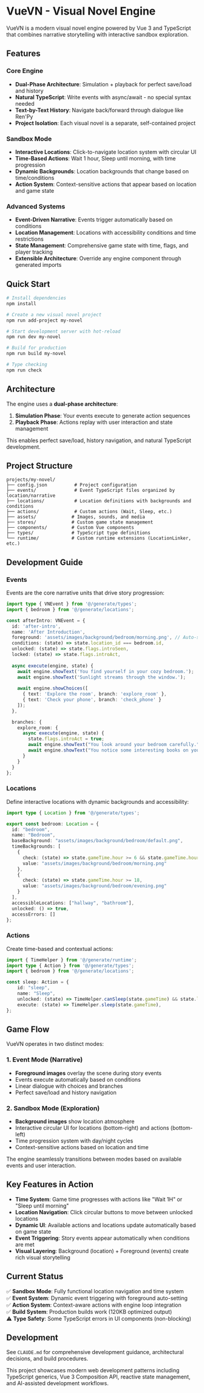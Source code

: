 # VueVN - Visual Novel Engine

VueVN is a modern visual novel engine powered by Vue 3 and TypeScript that combines narrative storytelling with interactive sandbox exploration.

## Features

### Core Engine
- **Dual-Phase Architecture**: Simulation + playback for perfect save/load and history
- **Natural TypeScript**: Write events with async/await - no special syntax needed
- **Text-by-Text History**: Navigate back/forward through dialogue like Ren'Py
- **Project Isolation**: Each visual novel is a separate, self-contained project

### Sandbox Mode
- **Interactive Locations**: Click-to-navigate location system with circular UI
- **Time-Based Actions**: Wait 1 hour, Sleep until morning, with time progression
- **Dynamic Backgrounds**: Location backgrounds that change based on time/conditions
- **Action System**: Context-sensitive actions that appear based on location and game state

### Advanced Systems
- **Event-Driven Narrative**: Events trigger automatically based on conditions
- **Location Management**: Locations with accessibility conditions and time restrictions
- **State Management**: Comprehensive game state with time, flags, and player tracking
- **Extensible Architecture**: Override any engine component through generated imports

## Quick Start

```bash
# Install dependencies
npm install

# Create a new visual novel project
npm run add-project my-novel

# Start development server with hot-reload
npm run dev my-novel

# Build for production
npm run build my-novel

# Type checking
npm run check
```

## Architecture

The engine uses a **dual-phase architecture**:

1. **Simulation Phase**: Your events execute to generate action sequences
2. **Playback Phase**: Actions replay with user interaction and state management

This enables perfect save/load, history navigation, and natural TypeScript development.

## Project Structure

```
projects/my-novel/
├── config.json          # Project configuration
├── events/              # Event TypeScript files organized by location/narrative
├── locations/           # Location definitions with backgrounds and conditions
├── actions/             # Custom actions (Wait, Sleep, etc.)
├── assets/             # Images, sounds, and media
├── stores/             # Custom game state management
├── components/         # Custom Vue components
├── types/              # TypeScript type definitions
└── runtime/            # Custom runtime extensions (LocationLinker, etc.)
```

## Development Guide

### Events
Events are the core narrative units that drive story progression:

```typescript
import type { VNEvent } from '@/generate/types';
import { bedroom } from '@/generate/locations';

const afterIntro: VNEvent = {
  id: 'after-intro',
  name: 'After Introduction',
  foreground: 'assets/images/background/bedroom/morning.png', // Auto-set when event starts
  conditions: (state) => state.location_id === bedroom.id,
  unlocked: (state) => state.flags.introSeen,
  locked: (state) => state.flags.introAct,
  
  async execute(engine, state) {
    await engine.showText('You find yourself in your cozy bedroom.');
    await engine.showText('Sunlight streams through the window.');
    
    await engine.showChoices([
      { text: 'Explore the room', branch: 'explore_room' },
      { text: 'Check your phone', branch: 'check_phone' }
    ]);
  },

  branches: {
    explore_room: {
      async execute(engine, state) {
        state.flags.introAct = true;
        await engine.showText("You look around your bedroom carefully.");
        await engine.showText("You notice some interesting books on your shelf.");
      }
    }
  }
};
```

### Locations
Define interactive locations with dynamic backgrounds and accessibility:

```typescript
import type { Location } from '@/generate/types';

export const bedroom: Location = {
  id: "bedroom",
  name: "Bedroom",
  baseBackground: "assets/images/background/bedroom/default.png",
  timeBackgrounds: [
    {
      check: (state) => state.gameTime.hour >= 6 && state.gameTime.hour < 12,
      value: "assets/images/background/bedroom/morning.png"
    },
    {
      check: (state) => state.gameTime.hour >= 18,
      value: "assets/images/background/bedroom/evening.png"
    }
  ],
  accessibleLocations: ["hallway", "bathroom"],
  unlocked: () => true,
  accessErrors: []
};
```

### Actions
Create time-based and contextual actions:

```typescript
import { TimeHelper } from '@/generate/runtime';
import type { Action } from '@/generate/types';
import { bedroom } from '@/generate/locations';

const sleep: Action = {
    id: "sleep",
    name: "Sleep",
    unlocked: (state) => TimeHelper.canSleep(state.gameTime) && state.location_id == bedroom.id,
    execute: (state) => TimeHelper.sleep(state.gameTime),
};
```

## Game Flow

VueVN operates in two distinct modes:

### 1. Event Mode (Narrative)
- **Foreground images** overlay the scene during story events
- Events execute automatically based on conditions
- Linear dialogue with choices and branches
- Perfect save/load and history navigation

### 2. Sandbox Mode (Exploration)  
- **Background images** show location atmosphere
- Interactive circular UI for locations (bottom-right) and actions (bottom-left)
- Time progression system with day/night cycles
- Context-sensitive actions based on location and time

The engine seamlessly transitions between modes based on available events and user interaction.

## Key Features in Action

- **Time System**: Game time progresses with actions like "Wait 1H" or "Sleep until morning"
- **Location Navigation**: Click circular buttons to move between unlocked locations
- **Dynamic UI**: Available actions and locations update automatically based on game state
- **Event Triggering**: Story events appear automatically when conditions are met
- **Visual Layering**: Background (location) + Foreground (events) create rich visual storytelling

## Current Status

✅ **Sandbox Mode**: Fully functional location navigation and time system  
✅ **Event System**: Dynamic event triggering with foreground auto-setting  
✅ **Action System**: Context-aware actions with engine loop integration  
✅ **Build System**: Production builds work (120KB optimized output)  
⚠️ **Type Safety**: Some TypeScript errors in UI components (non-blocking)  

## Development

See `CLAUDE.md` for comprehensive development guidance, architectural decisions, and build procedures.

This project showcases modern web development patterns including TypeScript generics, Vue 3 Composition API, reactive state management, and AI-assisted development workflows.